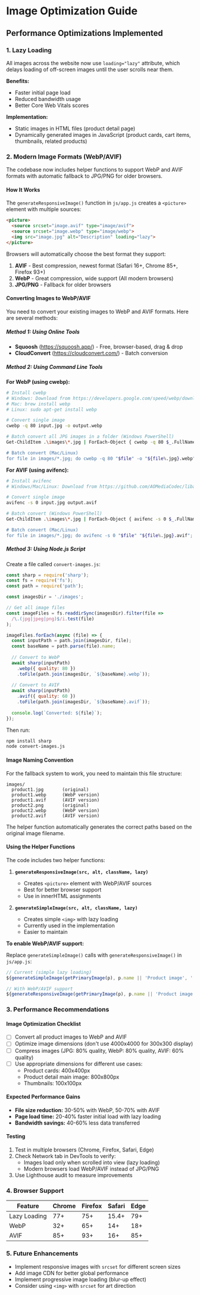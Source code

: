 # Image Optimization Guide

## Performance Optimizations Implemented

### 1. Lazy Loading
All images across the website now use `loading="lazy"` attribute, which delays loading of off-screen images until the user scrolls near them.

**Benefits:**
- Faster initial page load
- Reduced bandwidth usage
- Better Core Web Vitals scores

**Implementation:**
- Static images in HTML files (product detail page)
- Dynamically generated images in JavaScript (product cards, cart items, thumbnails, related products)

### 2. Modern Image Formats (WebP/AVIF)

The codebase now includes helper functions to support WebP and AVIF formats with automatic fallback to JPG/PNG for older browsers.

#### How It Works

The `generateResponsiveImage()` function in `js/app.js` creates a `<picture>` element with multiple sources:

```html
<picture>
  <source srcset="image.avif" type="image/avif">
  <source srcset="image.webp" type="image/webp">
  <img src="image.jpg" alt="Description" loading="lazy">
</picture>
```

Browsers will automatically choose the best format they support:
1. **AVIF** - Best compression, newest format (Safari 16+, Chrome 85+, Firefox 93+)
2. **WebP** - Great compression, wide support (All modern browsers)
3. **JPG/PNG** - Fallback for older browsers

#### Converting Images to WebP/AVIF

You need to convert your existing images to WebP and AVIF formats. Here are several methods:

##### Method 1: Using Online Tools
- **Squoosh** (https://squoosh.app/) - Free, browser-based, drag & drop
- **CloudConvert** (https://cloudconvert.com/) - Batch conversion

##### Method 2: Using Command Line Tools

**For WebP (using cwebp):**
```bash
# Install cwebp
# Windows: Download from https://developers.google.com/speed/webp/download
# Mac: brew install webp
# Linux: sudo apt-get install webp

# Convert single image
cwebp -q 80 input.jpg -o output.webp

# Batch convert all JPG images in a folder (Windows PowerShell)
Get-ChildItem .\images\*.jpg | ForEach-Object { cwebp -q 80 $_.FullName -o ($_.DirectoryName + "\" + $_.BaseName + ".webp") }

# Batch convert (Mac/Linux)
for file in images/*.jpg; do cwebp -q 80 "$file" -o "${file%.jpg}.webp"; done
```

**For AVIF (using avifenc):**
```bash
# Install avifenc
# Windows/Mac/Linux: Download from https://github.com/AOMediaCodec/libavif/releases

# Convert single image
avifenc -s 0 input.jpg output.avif

# Batch convert (Windows PowerShell)
Get-ChildItem .\images\*.jpg | ForEach-Object { avifenc -s 0 $_.FullName ($_.DirectoryName + "\" + $_.BaseName + ".avif") }

# Batch convert (Mac/Linux)
for file in images/*.jpg; do avifenc -s 0 "$file" "${file%.jpg}.avif"; done
```

##### Method 3: Using Node.js Script

Create a file called `convert-images.js`:

```javascript
const sharp = require('sharp');
const fs = require('fs');
const path = require('path');

const imagesDir = './images';

// Get all image files
const imageFiles = fs.readdirSync(imagesDir).filter(file => 
  /\.(jpg|jpeg|png)$/i.test(file)
);

imageFiles.forEach(async (file) => {
  const inputPath = path.join(imagesDir, file);
  const baseName = path.parse(file).name;
  
  // Convert to WebP
  await sharp(inputPath)
    .webp({ quality: 80 })
    .toFile(path.join(imagesDir, `${baseName}.webp`));
  
  // Convert to AVIF
  await sharp(inputPath)
    .avif({ quality: 60 })
    .toFile(path.join(imagesDir, `${baseName}.avif`));
  
  console.log(`Converted: ${file}`);
});
```

Then run:
```bash
npm install sharp
node convert-images.js
```

#### Image Naming Convention

For the fallback system to work, you need to maintain this file structure:
```
images/
  product1.jpg       (original)
  product1.webp      (WebP version)
  product1.avif      (AVIF version)
  product2.png       (original)
  product2.webp      (WebP version)
  product2.avif      (AVIF version)
```

The helper function automatically generates the correct paths based on the original image filename.

#### Using the Helper Functions

The code includes two helper functions:

1. **`generateResponsiveImage(src, alt, className, lazy)`**
   - Creates `<picture>` element with WebP/AVIF sources
   - Best for better browser support
   - Use in innerHTML assignments

2. **`generateSimpleImage(src, alt, className, lazy)`**
   - Creates simple `<img>` with lazy loading
   - Currently used in the implementation
   - Easier to maintain

**To enable WebP/AVIF support:**

Replace `generateSimpleImage()` calls with `generateResponsiveImage()` in `js/app.js`:

```javascript
// Current (simple lazy loading)
${generateSimpleImage(getPrimaryImage(p), p.name || 'Product image', '', true)}

// With WebP/AVIF support
${generateResponsiveImage(getPrimaryImage(p), p.name || 'Product image', '', true)}
```

### 3. Performance Recommendations

#### Image Optimization Checklist
- [ ] Convert all product images to WebP and AVIF
- [ ] Optimize image dimensions (don't use 4000x4000 for 300x300 display)
- [ ] Compress images (JPG: 80% quality, WebP: 80% quality, AVIF: 60% quality)
- [ ] Use appropriate dimensions for different use cases:
  - Product cards: 400x400px
  - Product detail main image: 800x800px
  - Thumbnails: 100x100px

#### Expected Performance Gains
- **File size reduction:** 30-50% with WebP, 50-70% with AVIF
- **Page load time:** 20-40% faster initial load with lazy loading
- **Bandwidth savings:** 40-60% less data transferred

#### Testing
1. Test in multiple browsers (Chrome, Firefox, Safari, Edge)
2. Check Network tab in DevTools to verify:
   - Images load only when scrolled into view (lazy loading)
   - Modern browsers load WebP/AVIF instead of JPG/PNG
3. Use Lighthouse audit to measure improvements

### 4. Browser Support

| Feature | Chrome | Firefox | Safari | Edge |
|---------|--------|---------|--------|------|
| Lazy Loading | 77+ | 75+ | 15.4+ | 79+ |
| WebP | 32+ | 65+ | 14+ | 18+ |
| AVIF | 85+ | 93+ | 16+ | 85+ |

### 5. Future Enhancements

- Implement responsive images with `srcset` for different screen sizes
- Add image CDN for better global performance
- Implement progressive image loading (blur-up effect)
- Consider using `<img>` with `srcset` for art direction
